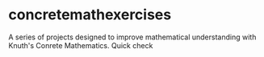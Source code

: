 # concretemathexercises
A series of projects designed to improve mathematical understanding with Knuth's Conrete Mathematics. Quick check
